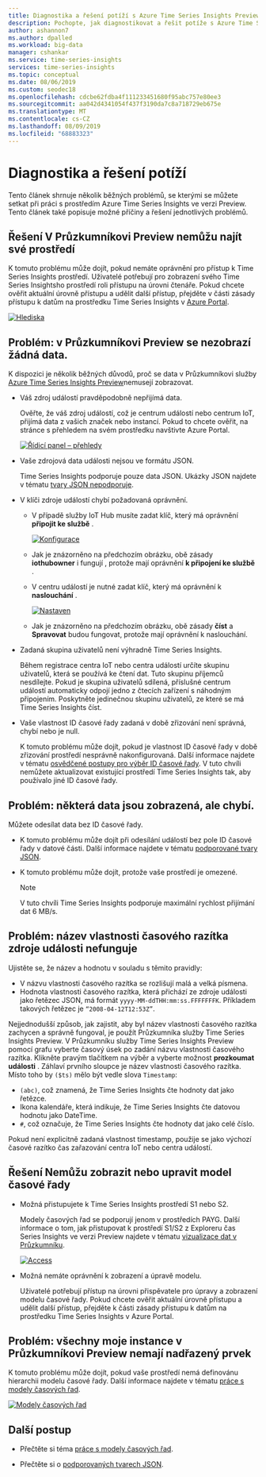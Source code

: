 ```yaml
---
title: Diagnostika a řešení potíží s Azure Time Series Insights Preview | Microsoft Docs
description: Pochopte, jak diagnostikovat a řešit potíže s Azure Time Series Insights ve verzi Preview.
author: ashannon7
ms.author: dpalled
ms.workload: big-data
manager: cshankar
ms.service: time-series-insights
services: time-series-insights
ms.topic: conceptual
ms.date: 08/06/2019
ms.custom: seodec18
ms.openlocfilehash: cdcbe62fdba4f111233451680f95abc757e80ee3
ms.sourcegitcommit: aa042d4341054f437f3190da7c8a718729eb675e
ms.translationtype: MT
ms.contentlocale: cs-CZ
ms.lasthandoff: 08/09/2019
ms.locfileid: "68883323"
---
```

# <a name="diagnose-and-troubleshoot"></a>Diagnostika a řešení potíží

Tento článek shrnuje několik běžných problémů, se kterými se můžete setkat při práci s prostředím Azure Time Series Insights ve verzi Preview. Tento článek také popisuje možné příčiny a řešení jednotlivých problémů.

## <a name="problem-i-cant-find-my-environment-in-the-preview-explorer"></a>Řešení V Průzkumníkovi Preview nemůžu najít své prostředí

K tomuto problému může dojít, pokud nemáte oprávnění pro přístup k Time Series Insights prostředí. Uživatelé potřebují pro zobrazení svého Time Series Insightsho prostředí roli přístupu na úrovni čtenáře. Pokud chcete ověřit aktuální úrovně přístupu a udělit další přístup, přejděte v části zásady přístupu k datům na prostředku Time Series Insights v [Azure Portal](https://portal.azure.com/).

  [![Hlediska](media/v2-update-diagnose-and-troubleshoot/environment.png)](media/v2-update-diagnose-and-troubleshoot/environment.png#lightbox)

## <a name="problem-no-data-is-seen-in-the-preview-explorer"></a>Problém: v Průzkumníkovi Preview se nezobrazí žádná data.

K dispozici je několik běžných důvodů, proč se data v Průzkumníkovi služby [Azure Time Series Insights Preview](https://insights.timeseries.azure.com/preview)nemusejí zobrazovat.

- Váš zdroj událostí pravděpodobně nepřijímá data.

    Ověřte, že váš zdroj událostí, což je centrum událostí nebo centrum IoT, přijímá data z vašich značek nebo instancí. Pokud to chcete ověřit, na stránce s přehledem na svém prostředku navštivte Azure Portal.

    [![Řídicí panel – přehledy](media/v2-update-diagnose-and-troubleshoot/dashboard-insights.png)](media/v2-update-diagnose-and-troubleshoot/dashboard-insights.png#lightbox)

- Vaše zdrojová data události nejsou ve formátu JSON.

    Time Series Insights podporuje pouze data JSON. Ukázky JSON najdete v tématu [tvary JSON nepodporuje](./how-to-shape-query-json.md).

- V klíči zdroje událostí chybí požadovaná oprávnění.

  * V případě služby IoT Hub musíte zadat klíč, který má oprávnění **připojit ke službě** .

    [![Konfigurace](media/v2-update-diagnose-and-troubleshoot/configuration.png)](media/v2-update-diagnose-and-troubleshoot/configuration.png#lightbox)

  * Jak je znázorněno na předchozím obrázku, obě zásady **iothubowner** i fungují , protože mají oprávnění **k připojení ke službě** .
  * V centru událostí je nutné zadat klíč, který má oprávnění k **naslouchání** .
  
    [![Nastaven](media/v2-update-diagnose-and-troubleshoot/permissions.png)](media/v2-update-diagnose-and-troubleshoot/permissions.png#lightbox)

  * Jak je znázorněno na předchozím obrázku, obě zásady **číst** a **Spravovat** budou fungovat, protože mají oprávnění k naslouchání.

- Zadaná skupina uživatelů není výhradně Time Series Insights.

    Během registrace centra IoT nebo centra událostí určíte skupinu uživatelů, která se používá ke čtení dat. Tuto skupinu příjemců nesdílejte. Pokud je skupina uživatelů sdílená, příslušné centrum událostí automaticky odpojí jedno z čtecích zařízení s náhodným připojením. Poskytněte jedinečnou skupinu uživatelů, ze které se má Time Series Insights číst.

- Vaše vlastnost ID časové řady zadaná v době zřizování není správná, chybí nebo je null.

    K tomuto problému může dojít, pokud je vlastnost ID časové řady v době zřizování prostředí nesprávně nakonfigurovaná. Další informace najdete v tématu [osvědčené postupy pro výběr ID časové řady](./time-series-insights-update-how-to-id.md). V tuto chvíli nemůžete aktualizovat existující prostředí Time Series Insights tak, aby používalo jiné ID časové řady.

## <a name="problem-some-data-shows-but-some-is-missing"></a>Problém: některá data jsou zobrazená, ale chybí.

Můžete odesílat data bez ID časové řady.

- K tomuto problému může dojít při odesílání událostí bez pole ID časové řady v datové části. Další informace najdete v tématu [podporované tvary JSON](./how-to-shape-query-json.md).

- K tomuto problému může dojít, protože vaše prostředí je omezené.

    > [!NOTE]
    > V tuto chvíli Time Series Insights podporuje maximální rychlost přijímání dat 6 MB/s.

## <a name="problem-my-event-sources-timestamp-property-name-doesnt-work"></a>Problém: název vlastnosti časového razítka zdroje události nefunguje

Ujistěte se, že název a hodnotu v souladu s těmito pravidly:

* V názvu vlastnosti časového razítka se rozlišují malá a velká písmena.
* Hodnota vlastnosti časového razítka, která přichází ze zdroje události jako řetězec JSON, má formát `yyyy-MM-ddTHH:mm:ss.FFFFFFFK`. Příkladem takových řetězec je `“2008-04-12T12:53Z”`.

Nejjednodušší způsob, jak zajistit, aby byl název vlastnosti časového razítka zachycen a správně fungoval, je použít Průzkumníka služby Time Series Insights Preview. V Průzkumníku služby Time Series Insights Preview pomocí grafu vyberte časový úsek po zadání názvu vlastnosti časového razítka. Klikněte pravým tlačítkem na výběr a vyberte možnost **prozkoumat události** . Záhlaví prvního sloupce je název vlastnosti časového razítka. Místo toho by `($ts)` mělo být vedle slova `Timestamp`:

* `(abc)`, což znamená, že Time Series Insights čte hodnoty dat jako řetězce.
* Ikona kalendáře, která indikuje, že Time Series Insights čte datovou hodnotu jako DateTime.
* `#`, což označuje, že Time Series Insights čte hodnoty dat jako celé číslo.

Pokud není explicitně zadaná vlastnost timestamp, použije se jako výchozí časové razítko čas zařazování centra IoT nebo centra událostí.

## <a name="problem-i-cant-view-or-edit-my-time-series-model"></a>Řešení Nemůžu zobrazit nebo upravit model časové řady

- Možná přistupujete k Time Series Insights prostředí S1 nebo S2.

   Modely časových řad se podporují jenom v prostředích PAYG. Další informace o tom, jak přistupovat k prostředí S1/S2 z Exploreru čas Series Insights ve verzi Preview najdete v tématu [vizualizace dat v Průzkumníku](./time-series-insights-update-explorer.md).

   [![Access](media/v2-update-diagnose-and-troubleshoot/access.png)](media/v2-update-diagnose-and-troubleshoot/access.png#lightbox)

- Možná nemáte oprávnění k zobrazení a úpravě modelu.

   Uživatelé potřebují přístup na úrovni přispěvatele pro úpravy a zobrazení modelu časové řady. Pokud chcete ověřit aktuální úrovně přístupu a udělit další přístup, přejděte k části zásady přístupu k datům na prostředku Time Series Insights v Azure Portal.

## <a name="problem-all-my-instances-in-the-preview-explorer-lack-a-parent"></a>Problém: všechny moje instance v Průzkumníkovi Preview nemají nadřazený prvek

K tomuto problému může dojít, pokud vaše prostředí nemá definovánu hierarchii modelu časové řady. Další informace najdete v tématu [práce s modely časových řad](./time-series-insights-update-how-to-tsm.md).

  [![Modely časových řad](media/v2-update-diagnose-and-troubleshoot/tsm.png)](media/v2-update-diagnose-and-troubleshoot/tsm.png#lightbox)

## <a name="next-steps"></a>Další postup

- Přečtěte si téma [práce s modely časových řad](./time-series-insights-update-how-to-tsm.md).

- Přečtěte si o [podporovaných tvarech JSON](./how-to-shape-query-json.md).
